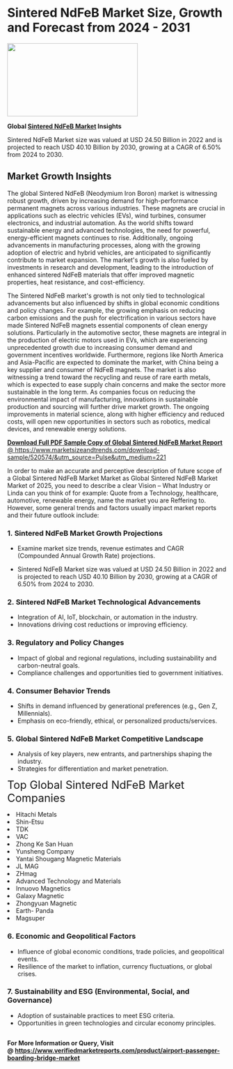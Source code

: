 <H1>Sintered NdFeB Market Size, Growth and Forecast from 2024 - 2031</H1><img class="aligncenter size-medium wp-image-584254" src="https://thirdeyenews.in/wp-content/uploads/2024/09/Global-Market-Research-300x168.jpeg" alt="" width="300" height="168" /><p><strong>Global&nbsp;<a href="https://www.marketsizeandtrends.com/download-sample/520574/&amp;utm_source=Pulse&amp;utm_medium=221">Sintered NdFeB Market</a> Insights</strong></p><p>Sintered NdFeB Market size was valued at USD 24.50 Billion in 2022 and is projected to reach USD 40.10 Billion by 2030, growing at a CAGR of 6.50% from 2024 to 2030.</p><p><h2>Market Growth Insights</h2> <p>The global Sintered NdFeB (Neodymium Iron Boron) market is witnessing robust growth, driven by increasing demand for high-performance permanent magnets across various industries. These magnets are crucial in applications such as electric vehicles (EVs), wind turbines, consumer electronics, and industrial automation. As the world shifts toward sustainable energy and advanced technologies, the need for powerful, energy-efficient magnets continues to rise. Additionally, ongoing advancements in manufacturing processes, along with the growing adoption of electric and hybrid vehicles, are anticipated to significantly contribute to market expansion. The market's growth is also fueled by investments in research and development, leading to the introduction of enhanced sintered NdFeB materials that offer improved magnetic properties, heat resistance, and cost-efficiency.</p> <p><a href="#"></a></p> <p>The Sintered NdFeB market's growth is not only tied to technological advancements but also influenced by shifts in global economic conditions and policy changes. For example, the growing emphasis on reducing carbon emissions and the push for electrification in various sectors have made Sintered NdFeB magnets essential components of clean energy solutions. Particularly in the automotive sector, these magnets are integral in the production of electric motors used in EVs, which are experiencing unprecedented growth due to increasing consumer demand and government incentives worldwide. Furthermore, regions like North America and Asia-Pacific are expected to dominate the market, with China being a key supplier and consumer of NdFeB magnets. The market is also witnessing a trend toward the recycling and reuse of rare earth metals, which is expected to ease supply chain concerns and make the sector more sustainable in the long term. As companies focus on reducing the environmental impact of manufacturing, innovations in sustainable production and sourcing will further drive market growth. The ongoing improvements in material science, along with higher efficiency and reduced costs, will open new opportunities in sectors such as robotics, medical devices, and renewable energy solutions. <p><a href="#"></p><p><span class=""><strong>Download Full PDF Sample Copy of Global Sintered NdFeB Market Report</strong> @ <a href="https://www.marketsizeandtrends.com/download-sample/520574/&amp;utm_source=Pulse&amp;utm_medium=221" target="_blank">https://www.marketsizeandtrends.com/download-sample/520574/&amp;utm_source=Pulse&amp;utm_medium=221</a></span></p><p>In order to make an accurate and perceptive description of future scope of a Global&nbsp;Sintered NdFeB Market Market as Global&nbsp;Sintered NdFeB Market Market of 2025, you need to describe a clear Vision &ndash; What Industry or Linda can you think of for example: Quote from a Technology, healthcare, automotive, renewable energy, name the market you are Reffering to. However, some general trends and factors usually impact market reports and their future outlook include:</p><h3>1.&nbsp;<strong>Sintered NdFeB Market Growth Projections</strong></h3><ul><li>Examine market size trends, revenue estimates and CAGR (Compounded Annual Growth Rate) projections.</li><li><p>Sintered NdFeB Market size was valued at USD 24.50 Billion in 2022 and is projected to reach USD 40.10 Billion by 2030, growing at a CAGR of 6.50% from 2024 to 2030.</p></li></ul><h3>2.&nbsp;<strong>Sintered NdFeB Market Technological Advancements</strong></h3><ul><li>Integration of AI, IoT, blockchain, or automation in the industry.</li><li>Innovations driving cost reductions or improving efficiency.</li></ul><h3>3.&nbsp;<strong>Regulatory and Policy Changes</strong></h3><ul><li>Impact of global and regional regulations, including sustainability and carbon-neutral goals.</li><li>Compliance challenges and opportunities tied to government initiatives.</li></ul><h3>4.&nbsp;<strong>Consumer Behavior Trends</strong></h3><ul><li>Shifts in demand influenced by generational preferences (e.g., Gen Z, Millennials).</li><li>Emphasis on eco-friendly, ethical, or personalized products/services.</li></ul><h3>5.&nbsp;<strong>Global Sintered NdFeB Market Competitive Landscape</strong></h3><ul><li>Analysis of key players, new entrants, and partnerships shaping the industry.</li><li>Strategies for differentiation and market penetration.</li></ul><p data-pm-slice="1 1 []"><span style="color: inherit; font-family: inherit; font-size: 25px;">Top Global Sintered NdFeB Market Companies</span></p><div class="" data-test-id=""><p><li>Hitachi Metals</li><li> Shin-Etsu</li><li> TDK</li><li> VAC</li><li> Zhong Ke San Huan</li><li> Yunsheng Company</li><li> Yantai Shougang Magnetic Materials</li><li> JL MAG</li><li> ZHmag</li><li> Advanced Technology and Materials</li><li> Innuovo Magnetics</li><li> Galaxy Magnetic</li><li> Zhongyuan Magnetic</li><li> Earth- Panda</li><li> Magsuper</li></p></div><h3>6.&nbsp;<strong>Economic and Geopolitical Factors</strong></h3><ul><li>Influence of global economic conditions, trade policies, and geopolitical events.</li><li>Resilience of the market to inflation, currency fluctuations, or global crises.</li></ul><h3>7.&nbsp;<strong>Sustainability and ESG (Environmental, Social, and Governance)</strong></h3><ul><li>Adoption of sustainable practices to meet ESG criteria.</li><li>Opportunities in green technologies and circular economy principles.</li></ul><h2><strong style="font-size: 14px;">For More Information or Query, Visit @&nbsp;</strong><a style="background-color: #ffffff; font-size: 14px;" href="https://www.marketsizeandtrends.com/report/sintered-ndfeb-market/" target="_blank">https://www.verifiedmarketreports.com/product/airport-passenger-boarding-bridge-market</a></h2>

